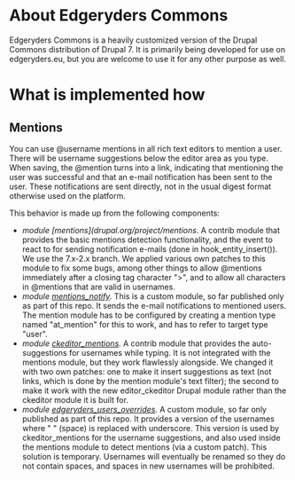# About Edgeryders Commons

Edgeryders Commons is a heavily customized version of the Drupal Commons distribution of Drupal 7. It is primarily being developed for use on edgeryders.eu, but you are welcome to use it for any other purpose as well.

# What is implemented how

## Mentions

You can use @username mentions in all rich text editors to mention a user. There will be username suggestions below the editor area as you type. When saving, the @mention turns into a link, indicating that mentioning the user was successful and that an e-mail notification has been sent to the user. These notifications are sent directly, not in the usual digest format otherwise used on the platform.

This behavior is made up from the following components:

  * *module [mentions](drupal.org/project/mentions*. A contrib module that provides the basic mentions detection functionality, and the event to react to for sending notification e-mails (done in hook_entity_insert()). We use the 7.x-2.x branch. We applied various own patches to this module to fix some bugs, among other things to allow @mentions immediately after a closing tag character ">", and to allow all characters in @mentions that are valid in usernames.
  * *module [mentions_notify](https://github.com/edgeryders/edgeryders-commons/tree/master/sites/all/modules/mentions_notify).* This is a custom module, so far published only as part of this repo. It sends the e-mail notifications to mentioned users. The mention module has to be configured by creating a mention type named "at_mention" for this to work, and has to refer to  target type "user".
  * *module [ckeditor_mentions](http://drupal.org/project/ckeditor_mentions).* A contrib module that provides the auto-suggestions for usernames while typing. It is not integrated with the mentions module, but they work flawlessly alongside. We changed it with two own patches: one to make it insert suggestions as text (not links, which is done by the mention module's text filter); the second to make it work with the new editor_ckeditor Drupal module rather than the ckeditor module it is built for.
  * *module [edgeryders_users_overrides](https://github.com/edgeryders/edgeryders-commons/tree/master/sites/all/modules/edgeryders_users_overrides).* A custom module, so far only published as part of this repo. It provides a version of the usernames where " " (space) is replaced with underscore. This version is used by ckeditor_mentions for the username suggestions, and also used inside the mentions module to detect mentions (via a custom patch). This solution is temporary. Usernames will eventually be renamed so they do not contain spaces, and spaces in new usernames will be prohibited.

